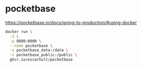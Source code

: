 # pocketbase

https://pocketbase.io/docs/going-to-production/#using-docker

```sh
docker run \
  -d \
  -p 8080:8080 \
  --name pocketbase \
  -v pocketbase_data:/data \
  -v pocketbase_public:/public \
  ghcr.io/oscarhult/pocketbase
```

